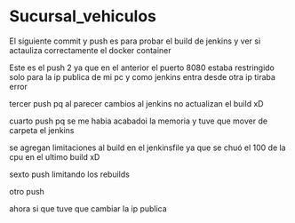 # Sucursal_vehiculos

El siguiente commit y push es para probar el build de jenkins y ver si actauliza correctamente el docker container 

Este es el push 2 ya que en el anterior el puerto 8080 estaba restringido solo para la ip publica de mi pc y como jenkins entra desde otra ip tiraba error

tercer push pq al parecer cambios al jenkins no actualizan el build xD

cuarto push pq se me habia acabadoi la memoria y tuve que mover de carpeta el jenkins 

se agregan limitaciones al build en el jenkinsfile ya que se chuó el 100 de la cpu en el ultimo build xD 

sexto push limitando los rebuilds

otro push

ahora si que tuve que cambiar la ip publica